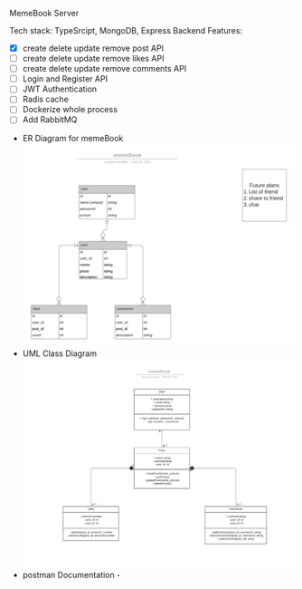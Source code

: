 MemeBook Server

Tech stack: TypeSrcipt, MongoDB, Express
Backend Features:

- [x] create delete update remove post API
- [ ] create delete update remove likes API
- [ ] create delete update remove comments API
- [ ] Login and Register API
- [ ] JWT Authentication
- [ ] Radis cache
- [ ] Dockerize whole process
- [ ] Add RabbitMQ

- ER Diagram for memeBook
  ![ERD](./diagrams/memeBook.png)
- UML Class Diagram
  ![UML](./diagrams/UMLClass_diagram_memeBook.png)
- postman Documentation -

